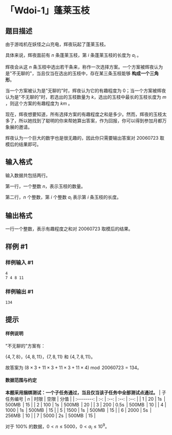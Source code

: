 # 「Wdoi-1」蓬莱玉枝

## 题目描述

由于游戏机在妖怪之山充电，辉夜玩起了蓬莱玉枝。

具体来说，辉夜面前有 $n$ 条蓬莱玉枝，第 $i$ 条蓬莱玉枝的长度为 $a_i$ 。  

辉夜会从这 $n$ 条玉枝中选出若干条来，称作一次选择方案。一个方案被辉夜认为是"不无聊的"，当且仅当在选出的玉枝中，存在某三条玉枝能够 **构成一个三角形**。  

当一个方案被认为是"无聊的"时，辉夜认为它的有趣程度为 $0$；当一个方案被辉夜认为是"不无聊的"时，若选出的玉枝数量为 $k$，选出的玉枝中最长的玉枝长度为 $m$ ，则这个方案的有趣程度为 $km$ 。

现在，辉夜想要知道，所有选择方案的有趣程度之和是多少。然而，辉夜的玉枝太多了，所以她找到了聪明的你来帮她算出答案，作为回报，你可以得到参加月都万象展的邀请。

辉夜认为一个巨大的数字也是很无趣的，因此你只需要输出答案对 $20060723$ 取模后的结果即可。

## 输入格式

输入数据共包括两行。

第一行，一个整数 $n$，表示玉枝的数量。

第二行，$n$ 个整数，第 $i$ 个整数 $a_i$ 表示第 $i$ 条玉枝的长度。

## 输出格式

一行一个整数，表示有趣程度之和对 $20060723$ 取模后的结果。

## 样例 #1

### 样例输入 #1
```
4
7 4 8 11
```

### 样例输出 #1

```
134
```

## 提示

#### 样例说明  

"不无聊的"方案有：

$\left\{4, 7, 8\right\}$，$\left\{4, 8, 11\right\}$，$\left\{7, 8, 11\right\}$ 和 $\left\{4, 7, 8, 11\right\}$。

故答案为 $\left(8 \times 3 + 11 \times 3 + 11 \times 3 + 11 \times 4\right) \bmod 20060723 = 134$。

#### 数据范围与约定  

**本题采用捆绑测试：一个子任务通过，当且仅当该子任务中全部测试点通过。**
| 子任务编号 | $n$ | 时限 | 空限 | 分值 |
| :--------: | :-: | :--: | :--: | :--: |
| $1$ | $20$ | $1\operatorname s$ | $500\operatorname{MB}$ | $15$ |
| $2$ | $100$ | $1\operatorname s$ | $500\operatorname{MB}$ | $20$ |
| $3$ | $200$ | $0.5\operatorname s$ | $500\operatorname{MB}$ | $10$ |
| $4$ | $1000$ | $1\operatorname s$ | $500\operatorname{MB}$ | $15$ |
| $5$ | $1500$ | $1\operatorname s$ | $500\operatorname{MB}$ | $15$ |
| $6$ | $2000$ | $5\operatorname s$ | $256\operatorname{MB}$ | $10$ |
| $7$ | $5000$ | $2\operatorname s$ | $500\operatorname{MB}$ | $15$ |

对于 $100\%$ 的数据，$0 < n \le 5000$，$0 < a_i \le 10^9$。

